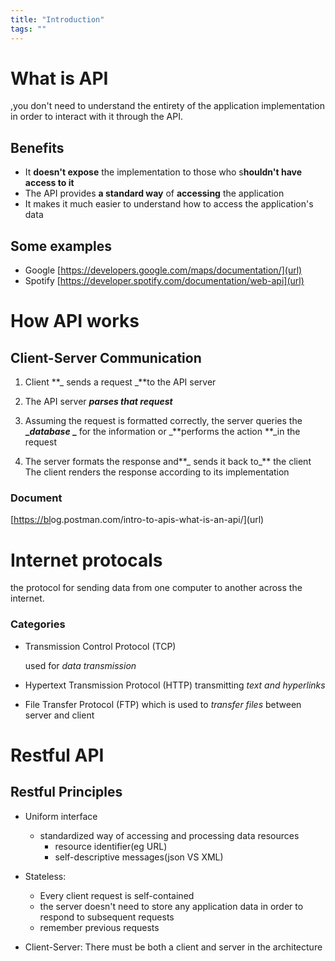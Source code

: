 ```yaml
---
title: "Introduction"
tags: ""
---
```


# What is API
,you don't need to understand the entirety of the application implementation in order to interact with it through the API. 

## Benefits
- It **doesn't expose** the implementation to those who s**houldn't have access to it**
- The API provides **a standard way** of **accessing** the application
- It makes it much easier to understand how to access the application's data

## Some examples
- Google
[https://developers.google.com/maps/documentation/](url)
- Spotify
[https://developer.spotify.com/documentation/web-api](url)

# How API works
## Client-Server Communication

1. Client
**_ sends a request _**to the API server

2. The
 API server **_parses that request_**

3. Assuming the request is formatted correctly, the server queries the **__database_ _** for the information or _**performs the action **_in the request

4. The
 server formats the response and**_ sends it back to_** the client
The client renders the response according to its implementation

### Document
[[https://bl](url)og.postman.com/intro-to-apis-what-is-an-api/](url)

# Internet protocals
the protocol for sending data from one computer to another across the internet.

### Categories
- Transmission Control Protocol (TCP) 
  
  used for _data transmission_
- Hypertext Transmission Protocol (HTTP)      transmitting _text and hyperlinks_
- File Transfer Protocol (FTP) which is used to _transfer files_ between server and client


# Restful API


## Restful Principles

- Uniform interface
  - standardized way of accessing and processing data resources
    - resource identifier(eg URL)
    - self-descriptive messages(json VS XML)
    
- Stateless: 
  - Every client request is self-contained
  -  the server doesn't need to store any application data in order to respond to subsequent requests
  -  remember previous requests
- Client-Server: There must be both a client and server in the architecture
